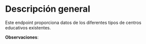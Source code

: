 # Descripción general

Este endpoint proporciona datos de los diferentes tipos de centros educativos existentes.

**Observaciones**:

